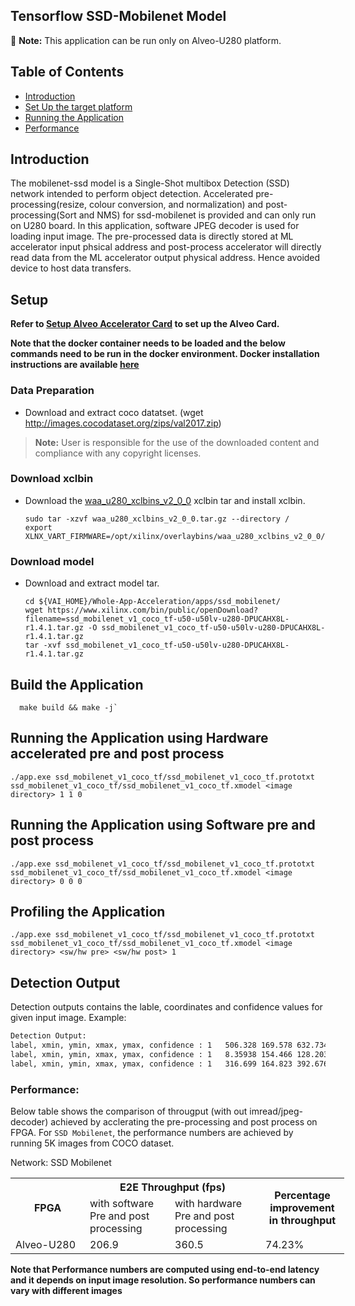 ## Tensorflow SSD-Mobilenet Model
:pushpin: **Note:** This application can be run only on Alveo-U280 platform.

## Table of Contents

- [Introduction](#Introduction)
- [Set Up the target platform](#Setup)
- [Running the Application](#Running-the-Application)
- [Performance](#Performance)

## Introduction
The mobilenet-ssd model is a Single-Shot multibox Detection (SSD) network intended to perform object detection. Accelerated pre-processing(resize, colour conversion, and normalization) and post-processing(Sort and NMS) for ssd-mobilenet is provided and can only run on U280 board. In this application, software JPEG decoder is used for loading input image. The pre-processed data is directly stored at ML accelerator input phsical address and post-process accelerator will directly read data from the ML accelerator output physical address. Hence avoided device to host data transfers.

## Setup
**Refer to [Setup Alveo Accelerator Card](../../../setup/alveo) to set up the Alveo Card.**

**Note that the docker container needs to be loaded and the below commands need to be run in the docker environment. Docker installation instructions are available [here](../../../README.md#Installation)**

### Data Preparation
- Download and extract coco datatset. (wget http://images.cocodataset.org/zips/val2017.zip)
> **Note:** User is responsible for the use of the downloaded content and compliance with any copyright licenses.

### Download xclbin
- Download the [waa_u280_xclbins_v2_0_0](https://www.xilinx.com/bin/public/openDownload?filename=waa_u280_xclbins_v2_0_0.tar.gz) xclbin tar and install xclbin.
  ```
  sudo tar -xzvf waa_u280_xclbins_v2_0_0.tar.gz --directory /
  export XLNX_VART_FIRMWARE=/opt/xilinx/overlaybins/waa_u280_xclbins_v2_0_0/ssd_mobilenet/dpu.xclbin
  ```

### Download model
- Download and extract model tar.
  ```
  cd ${VAI_HOME}/Whole-App-Acceleration/apps/ssd_mobilenet/
  wget https://www.xilinx.com/bin/public/openDownload?filename=ssd_mobilenet_v1_coco_tf-u50-u50lv-u280-DPUCAHX8L-r1.4.1.tar.gz -O ssd_mobilenet_v1_coco_tf-u50-u50lv-u280-DPUCAHX8L-r1.4.1.tar.gz
  tar -xvf ssd_mobilenet_v1_coco_tf-u50-u50lv-u280-DPUCAHX8L-r1.4.1.tar.gz
  ```

## Build the Application
```
  make build && make -j`
```
## Running the Application using Hardware accelerated pre and post process
```
./app.exe ssd_mobilenet_v1_coco_tf/ssd_mobilenet_v1_coco_tf.prototxt ssd_mobilenet_v1_coco_tf/ssd_mobilenet_v1_coco_tf.xmodel <image directory> 1 1 0
```

## Running the Application using Software pre and post process
```
./app.exe ssd_mobilenet_v1_coco_tf/ssd_mobilenet_v1_coco_tf.prototxt ssd_mobilenet_v1_coco_tf/ssd_mobilenet_v1_coco_tf.xmodel <image directory> 0 0 0
```

## Profiling the Application
```
./app.exe ssd_mobilenet_v1_coco_tf/ssd_mobilenet_v1_coco_tf.prototxt ssd_mobilenet_v1_coco_tf/ssd_mobilenet_v1_coco_tf.xmodel <image directory> <sw/hw pre> <sw/hw post> 1
```

## Detection Output
Detection outputs contains the lable, coordinates and confidence values for given input image.
Example:
```sh
Detection Output:
label, xmin, ymin, xmax, ymax, confidence : 1   506.328 169.578 632.734 386.739 0.867036
label, xmin, ymin, xmax, ymax, confidence : 1   8.35938 154.466 128.203 395.163 0.835484
label, xmin, ymin, xmax, ymax, confidence : 1   316.699 164.823 392.676 374.565 0.731059
```

### Performance:
Below table shows the comparison of througput (with out imread/jpeg-decoder) achieved by acclerating the pre-processing and post process on FPGA. 
For `SSD Mobilenet`, the performance numbers are achieved by running 5K images from COCO dataset.

Network: SSD Mobilenet
<table style="undefined;table-layout: fixed; width: 534px">
<colgroup>
<col style="width: 119px">
<col style="width: 136px">
<col style="width: 145px">
<col style="width: 134px">
</colgroup>
  <tr>
    <th rowspan="2">FPGA</th>
    <th colspan="2">E2E Throughput (fps)</th>
    <th rowspan="2"><span style="font-weight:bold">Percentage improvement in throughput</span></th>
  </tr>
  <tr>
    <td>with software Pre and post processing</td>
    <td>with hardware Pre and post processing</td>
  </tr>


  
  <tr>
   <td>Alveo-U280</td>
    <td>206.9</td>
    <td>360.5</td>
        <td>74.23%</td>
  </tr>

</table>

**Note that Performance numbers are computed using end-to-end latency and it depends on input image resolution. So performance numbers can vary with different images**
